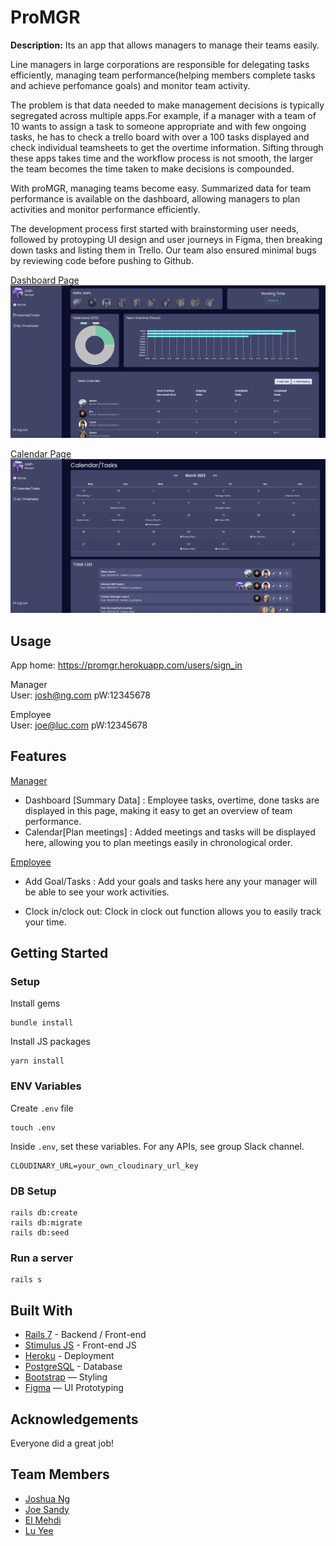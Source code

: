 # ProMGR

<b>Description:</b>
Its an app that allows managers to manage their teams easily. 

Line managers in large corporations are responsible for delegating tasks efficiently, managing team performance(helping members complete tasks and achieve perfomance goals) and monitor team activity.

The problem is that data needed to make management decisions is typically segregated across multiple apps.For example, if a manager with a team of 10 wants to assign a task to someone appropriate and with few ongoing tasks, he has to check a trello board with over a 100 tasks displayed and check individual teamsheets to get the overtime information. Sifting through these apps takes time and the workflow process is not smooth, the larger the team becomes the time taken to make decisions is compounded.

With proMGR, managing teams become easy. Summarized data for team performance is available on the dashboard, allowing managers to plan activities and monitor performance efficiently.

The development process first started with brainstorming user needs, followed by protoyping UI design and user journeys in Figma, then breaking down tasks and listing them in Trello. Our team also ensured minimal bugs by reviewing code before pushing to Github.

<ins>Dashboard Page</ins>
![screenshot](https://github.com/joshnsw/joshportfolio/blob/master/assets/promgrdashboard.png)

<ins>Calendar Page</ins>
![screenshot](https://github.com/joshnsw/joshportfolio/blob/master/assets/promgrcalendar.png)

## Usage
App home: https://promgr.herokuapp.com/users/sign_in


Manager </br>
User: josh@ng.com
pW:12345678

Employee </br>
User: joe@luc.com
pW:12345678


## Features

<ins>Manager</ins>
- Dashboard [Summary Data] : Employee tasks, overtime, done tasks are displayed in this page, making it easy to get an overview of team performance.
- Calendar[Plan meetings] : Added meetings and tasks will be displayed here, allowing you to plan meetings easily in chronological order. 


<ins>Employee</ins>

- Add Goal/Tasks : Add your goals and tasks here any your manager will be able to see your work activities.

- Clock in/clock out: Clock in clock out function allows you to easily track your time.



## Getting Started
### Setup

Install gems
```
bundle install
```
Install JS packages
```
yarn install
```

### ENV Variables
Create `.env` file
```
touch .env
```
Inside `.env`, set these variables. For any APIs, see group Slack channel.
```
CLOUDINARY_URL=your_own_cloudinary_url_key
```

### DB Setup
```
rails db:create
rails db:migrate
rails db:seed
```

### Run a server
```
rails s
```

## Built With
- [Rails 7](https://guides.rubyonrails.org/) - Backend / Front-end
- [Stimulus JS](https://stimulus.hotwired.dev/) - Front-end JS
- [Heroku](https://heroku.com/) - Deployment
- [PostgreSQL](https://www.postgresql.org/) - Database
- [Bootstrap](https://getbootstrap.com/) — Styling
- [Figma](https://www.figma.com) — UI Prototyping

## Acknowledgements
Everyone did a great job!

## Team Members
- [Joshua Ng](https://github.com/joshnsw)
- [Joe Sandy](https://github.com/Luciensands)
- [El Mehdi](https://github.com/Mhiidooo)
- [Lu Yee](https://github.com/wongluyee)

